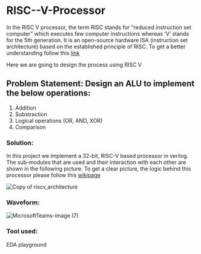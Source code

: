 # RISC--V-Processor

In the RISC V processor, the term RISC stands for “reduced instruction set computer” which executes few computer instructions whereas ‘V’ stands for the 5th generation. It is an open-source hardware ISA (instruction set architecture) based on the established principle of RISC.
To get a better understanding follow this [link](https://github.com/muneeb-mbytes/computerArchitectureCourse/wiki)

Here we are going to design the process using RISC V
## Problem Statement: Design an ALU to implement the below operations:
1) Addition 
2) Substraction
3) Logical operations (OR, AND, XOR) 
4) Comparison

### Solution:
In this project we implement a 32-bit, RISC-V based processor in verilog. The sub-modules that are used and their interaction with each other are shown in the following picture.
To get a clear picture, the logic behind this processor please follow this [wikipage](https://github.com/rakshitharnayak/RISC--V-Processor/wiki)

![Copy of riscv_architecture](https://github.com/rakshitharnayak/RISC--V-Processor/assets/73732585/87496bb0-32a1-4d2c-a78d-d43ee45cd442)

### Waveform:

![MicrosoftTeams-image (7)](https://github.com/rakshitharnayak/RISC--V-Processor/assets/73732585/61503c28-4706-4a2b-a573-3c8609b4af15)


### Tool used:
EDA playground
